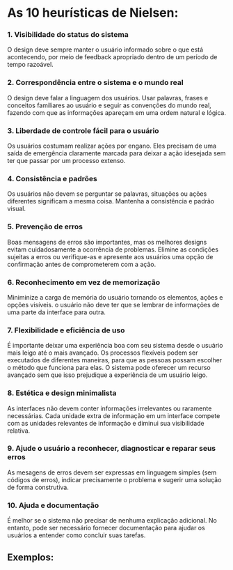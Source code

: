 # As 10 heurísticas de Nielsen:
### 1. Visibilidade do status do sistema
O design deve sempre manter o usuário informado sobre o que está acontecendo, por meio de feedback apropriado dentro de um período de tempo razoável.

### 2. Correspondência entre o sistema e o mundo real
O design deve falar a linguagem dos usuários. Usar palavras, frases e conceitos familiares ao usuário e seguir as convenções do mundo real, fazendo com que as informações apareçam em uma ordem natural e lógica.

### 3. Liberdade de controle fácil para o usuário
Os usuários costumam realizar ações por engano. Eles precisam de uma saída de emergência claramente marcada para deixar a ação idesejada sem ter que passar por um processo extenso.

### 4. Consistência e padrões
Os usuários não devem se perguntar se palavras, situações ou ações diferentes significam a mesma coisa. Mantenha a consistência e padrão visual.

### 5. Prevenção de erros
Boas mensagens de erros são importantes, mas os melhores designs evitam cuidadosamente a ocorrência de problemas. Elimine as condições sujeitas a erros ou verifique-as e apresente aos usuários uma opção de confirmação antes de comprometerem com a ação.

### 6. Reconhecimento em vez de memorização
Miniminize a carga de memória do usuário tornando os elementos, ações e opções visíveis. o usuário não deve ter que se lembrar de informações de uma parte da interface para outra.

### 7. Flexibilidade e eficiência de uso
É importante deixar uma experiência boa com seu sistema desde o usuário mais leigo até o mais avançado.
Os processos flexíveis podem ser executados de diferentes maneiras, para que as pessoas possam escolher o método que funciona para elas. O sistema pode oferecer um recurso avançado sem que isso prejudique a experiência de um usuário leigo.

### 8. Estética e design minimalista
As interfaces não devem conter informações irrelevantes ou raramente necessárias. Cada unidade extra de informação em um interface compete com as unidades relevantes de informação e diminui sua visibilidade relativa.

### 9. Ajude o usuário a reconhecer, diagnosticar e reparar seus erros
As mesagens de erros devem ser expressas em linguagem simples (sem códigos de erros), indicar precisamente o problema e sugerir uma solução de forma construtiva.

### 10. Ajuda e documentação
É melhor se o sistema não precisar de nenhuma explicação adicional. No entanto, pode ser necessário fornecer documentação para ajudar os usuários a entender como concluir suas tarefas.

## Exemplos:

